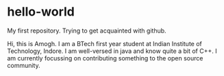 # hello-world
My first repository. Trying to get acquainted with github.

Hi, this is Amogh. I am a BTech first year student at Indian Institute of Technology, Indore. I am well-versed in java and know quite a bit of C++. I am currently focussing on contributing something to the open source community.
